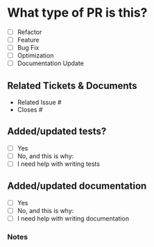 # What type of PR is this?

<!--
For Work In Progress Pull Requests, please use the Draft PR feature, see https://github.blog/2019-02-14-introducing-draft-pull-requests/ for further details.

For a timely review/response, please avoid force-pushing additional commits if your PR already received reviews or comments.

Before submitting a Pull Request, please ensure that you have:

- 📖 Read the Contributing guide: https://github.com/0x6flab/dtop/blob/main/CONTRIBUTING.md
- 📖 Read the Code of Conduct: https://github.com/0x6flab/dtop/blob/main/CODE_OF_CONDUCT.md

- Provide tests for your changes.
- Use descriptive commit messages. If you need help you can check out https://pypi.org/project/commitgpt/
- Comment your code where appropriate.
- Squash your commits
- Update any related documentation.
-->

<!--(check all applicable)-->

- [ ] Refactor
- [ ] Feature
- [ ] Bug Fix
- [ ] Optimization
- [ ] Documentation Update

## Related Tickets & Documents

<!--
For pull requests that relate or close an issue, please include them below.  We like to follow [Github's guidance on linking issues to pull requests](https://docs.github.com/en/issues/tracking-your-work-with-issues/linking-a-pull-request-to-an-issue).

For example having the text: "closes #1234" would connect the current pull request to issue 1234.  And when we merge the pull request, Github will automatically close the issue.
-->

- Related Issue #
- Closes #

## Added/updated tests?

<!--Please confirm the following before submitting your PR, thank you!-->

- [ ] Yes
- [ ] No, and this is why: <!--please replace this line with details on why tests have not been included-->
- [ ] I need help with writing tests

## Added/updated documentation

<!--Please confirm the following before submitting your PR, thank you!-->

- [ ] Yes
- [ ] No, and this is why: <!--please replace this line with details on why documentation has not been included-->
- [ ] I need help with writing documentation

### Notes

<!--Please provide any additional information you feel is important.-->
